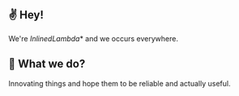 ## :v: Hey!

We're *InlinedLambda** and we occurs everywhere.

## :thinking: What we do?

Innovating things and hope them to be reliable and actually useful.  